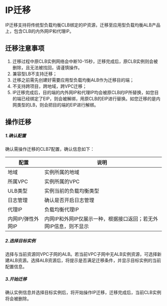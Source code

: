 # IP迁移

IP迁移支持将传统型负载均衡CLB绑定的IP资源，迁移至应用型负载均衡ALB产品上，包含CLB的内外网IP和代理IP。

## 迁移注意事项

1. 迁移过程中原CLB实例网络会中断10-15秒，迁移完成后，原CLB实例则会被删除，且无法被找回，请谨慎操作。
2. 兼容型LB不支持迁移；
3. 迁移之前需先创建好需要应用型负载均衡ALB作为迁移目的端；
4. 不支持跨项目，跨地域，跨VPC迁移；
5. IP迁移完成后，目的端的内外网IP和代理IP均会被原CLB的IP所替换，如您目的端已经绑定了EIP，则会被解绑，用原CLB的EIP进行替换。如您迁移的是内网类型的LB，则会把目的端的EIP进行解绑。

## 操作迁移

#####  1.确认配置

 确认需操作迁移的CLB7配置，确认信息如下：

| **配置**          | **说明**                                                     |
| ----------------- | ------------------------------------------------------------ |
| 地域              | 实例所属的地域                                               |
| 所属VPC           | 实例所属的VPC                                                |
| ULB类型           | 实例当前的负载均衡类型                                       |
| 日志管理          | 确认是否开启日志管理                                         |
| 代理IP            | 负载均衡代理IP                                               |
| 内网IP/弹性外网IP | 内网IP和外网IP仅展示一种，根据接口返回；若无外网IP信息，则不显示 |

#####  2.选择目标实例

 选择与当前资源同VPC子网的ALB。若当前VPC子网中无ALB实例资源，可选择新建ALB资源。选择ALB资源后，将提示是否满足迁移条件，并显示目标实例的当前配置信息。

#####  3.开始迁移

 确认实例信息并选择目标实例后，将开始操作IP迁移，迁移完成后，当前CLB实例将会被删除。